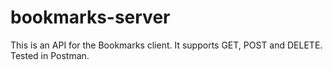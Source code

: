 # bookmarks-server

This is an API for the Bookmarks client. It supports GET, POST and DELETE. Tested in Postman.